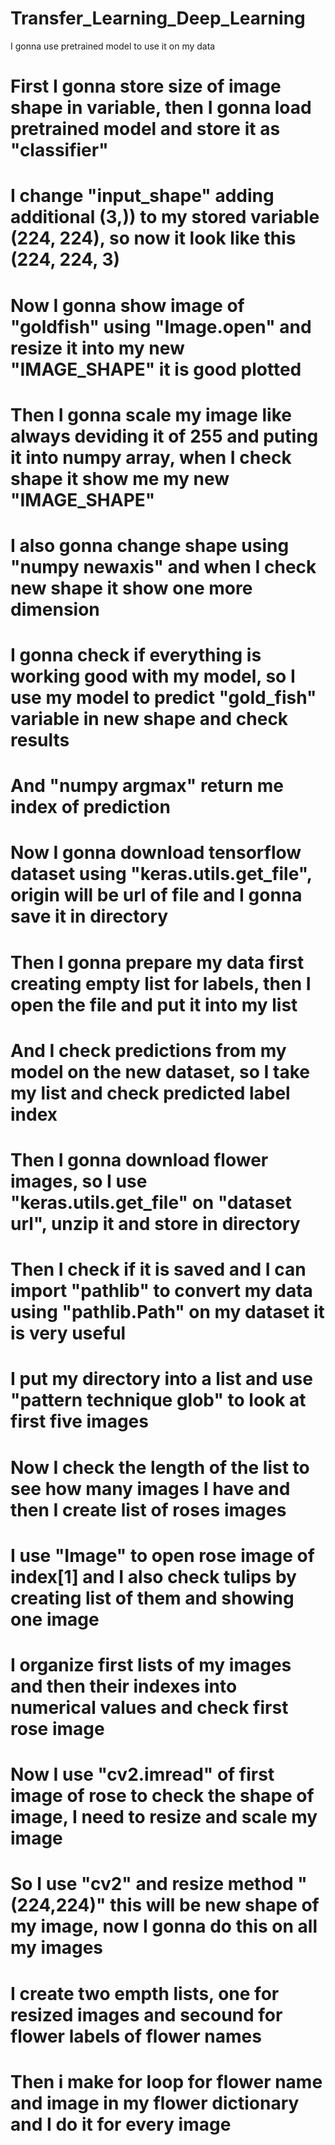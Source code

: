 # Transfer_Learning_Deep_Learning
I gonna use pretrained model to use it on my data
# First I gonna store size of image shape in variable, then I gonna load pretrained model and store it as "classifier"
# I change "input_shape" adding additional (3,)) to my stored variable (224, 224), so now it look like this (224, 224, 3)
# Now I gonna show image of "goldfish" using "Image.open" and resize it into my new "IMAGE_SHAPE" it is good plotted
# Then I gonna scale my image like always deviding it of 255 and puting it into numpy array, when I check shape it show me my new "IMAGE_SHAPE"
# I also gonna change shape using "numpy newaxis" and when I check new shape it show one more dimension
# I gonna check if everything is working good with my model, so I use my model to predict "gold_fish" variable in new shape and check results
# And "numpy argmax" return me index of prediction
# Now I gonna download tensorflow dataset using "keras.utils.get_file", origin will be url of file and I gonna save it in directory
# Then I gonna prepare my data first creating empty list for labels, then I open the file and put it into my list 
# And I check predictions from my model on the new dataset, so I take my list and check predicted label index 
# Then I gonna download flower images, so I use "keras.utils.get_file" on "dataset url", unzip it and store in directory 
# Then I check if it is saved and I can import "pathlib" to convert my data using "pathlib.Path" on my dataset it is very useful
# I put my directory into a list and use "pattern technique glob" to look at first five images
# Now I check the length of the list to see how many images I have and then I create list of roses images
# I use "Image" to open rose image of index[1] and I also check tulips by creating list of them and showing one image 
# I organize first lists of my images and then their indexes into numerical values and check first rose image 
# Now I use "cv2.imread" of first image of rose to check the shape of image, I need to resize and scale my image 
# So I use "cv2" and resize method "(224,224)" this will be new shape of my image, now I gonna do this on all my images 
# I create two empth lists, one for resized images and secound for flower labels of flower names
# Then i make for loop for flower name and image in my flower dictionary and I do it for every image 
